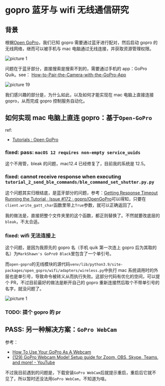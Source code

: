 # gopro 蓝牙与 wifi 无线通信研究

## 背景

根据[Open GoPro](https://gopro.github.io/OpenGoPro/)，我们已知 gopro 需要通过蓝牙进行配对，然后启动 gopro 的无线网络，继而可以被手机与 mac 电脑通过无线连接，并获取资源管理权限。

![picture 1](https://mark-vue-oss.oss-cn-hangzhou.aliyuncs.com/gopro-wireless-communication-research-1654569155579-9e8f57e526bb4480bb596a1bf693ed3c9eb6294659151125d801d2b584e9b7d2.png)

问题在于蓝牙部分，直接搜索是搜索不到的，需要通过手机的 app：GoPro Quik。see： [How-to-Pair-the-Camera-with-the-GoPro-App](https://gopro.com/help/articles/block/How-to-Pair-the-Camera-with-the-GoPro-App?fbclid=IwAR2d_xqmcIdRE1XMKMUuP83p0I0H9O-bS8PllFN6mZSfeLkVtMXvpmqPZKs#HERO9Black)

![picture 19](https://mark-vue-oss.oss-cn-hangzhou.aliyuncs.com/gopro-wireless-communication-research-1654567873832-05980ed13118afa50698539554d758271092cfb5cdd1c597c0589b4613574118.png)

我们感兴趣的部分是，为什么如此，以及如何才能实现在 mac 电脑上直接连接 gopro，从而完成 gopro 控制服务自动化。

## 如何实现 mac 电脑上直连 gopro：基于`Open-GoPro`

ref:

- [Tutorials : Open GoPro](https://gopro.github.io/OpenGoPro/tutorials/)

### fixed: pass: `macOS 12 requires non-empty service_uuids`

这个不用管，bleak 的问题，mac12.4 已经修复了，目前我的系统是 12.5。

### fixed: cannot receive response when executing `tutorial_2_send_ble_commands/ble_command_set_shutter.py.py`

这个问题其实归根结底，是蓝牙部分的问题，参考：[Getting Response Timeout Running the Tutorial · Issue #172 · gopro/OpenGoPro](https://github.com/gopro/OpenGoPro/issues/172)可以得知，只要在`client.write_gatt_char`函数里带上`True`参数，就可以正确返回了。

我的做法是，直接把整个文件夹里的这个函数，都正则替换了。不然就要改底层的`bleak`，不太合适。

### fixed: wifi 无法连接上

这个问题，是因为我原先的 gopro 名（手机 quik 第一次连上 gopro 后为其取的名）为`MarkShawn's GoPro9 Black`里包含了一个单引号。

而`open-gopro`的无线模块的源代码`venv/lib/python3.9/site-packages/open_gopro/wifi/adapters/wireless.py`中执行 mac 系统调用时的外层也是单引号，导致命令被转义从而执行失败。这部分代码有优化的空间，可以提个 PR，不过目前最好的做法是断开自己的 gopro 重新连接然后取个不带单引号的名字，就没问题了。

![picture 1](https://mark-vue-oss.oss-cn-hangzhou.aliyuncs.com/gopro-wireless-communication-research-1654619256564-a7a72cb7843648e4b99d617c0bda1a2cd08ffcdd916d145a046857bbe99e590f.png)

### TODO: 提个 gopro 的 pr

## PASS: 另一种解决方案：`GoPro WebCam`

参考：

- [How To Use Your GoPro As A Webcam](https://community.gopro.com/s/article/GoPro-Webcam?language=en_US#Mac%20Webcam)
- [(129) GoPro Webcam Mode! Setup guide for Zoom, OBS, Skype, Teams, and more! - YouTube](https://www.youtube.com/watch?v=UsPEK5Mo7UA)

不过我目前遇到的问题是，下载安装`GoPro WebCam`后就提示重启，重启后它就不见了，所以暂时还没法用`GoPro WebCam`，不知道为啥。
